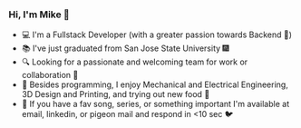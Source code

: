 ### Hi, I'm Mike 👋

- 💻 I'm a Fullstack Developer (with a greater passion towards Backend 💖)
- 📚 I've just graduated from San Jose State University 🎆
- 🔍 Looking for a passionate and welcoming team for work or collaboration 🚀
- 🤖 Besides programming, I enjoy Mechanical and Electrical Engineering, 3D Design and Printing, and trying out new food 🍣
- 🍿 If you have a fav song, series, or something important I'm available at email, linkedin, or pigeon mail and respond in <10 sec 🐦
<!--
**MikeF404/MikeF404** is a ✨ _special_ ✨ repository because its `README.md` (this file) appears on your GitHub profile.

Here are some ideas to get you started:

- 🔭 I’m currently working on ...
- 🌱 I’m currently learning ...
- 👯 I’m looking to collaborate on ...
- 🤔 I’m looking for help with ...
- 💬 Ask me about ...
- 📫 How to reach me: ...
- 😄 Pronouns: ...
- ⚡ Fun fact: ...
-->
